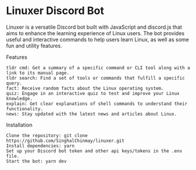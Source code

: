 # Linuxer Discord Bot

Linuxer is a versatile Discord bot built with JavaScript and discord.js that aims to enhance the learning experience of Linux users. The bot provides useful and interactive commands to help users learn Linux, as well as some fun and utility features.

Features

    tldr cmd: Get a summary of a specific command or CLI tool along with a link to its manual page.
    tldr search: Find a set of tools or commands that fulfill a specific query.
    fact: Receive random facts about the Linux operating system.
    quiz: Engage in an interactive quiz to test and improve your Linux knowledge.
    explain: Get clear explanations of shell commands to understand their functionality.
    news: Stay updated with the latest news and articles about Linux.

Installation

    Clone the repository: git clone https://github.com/SinghalChinmay/linuxer.git
    Install dependencies: yarn
    Set up your Discord bot token and other api keys/tokens in the .env file.
    Start the bot: yarn dev

